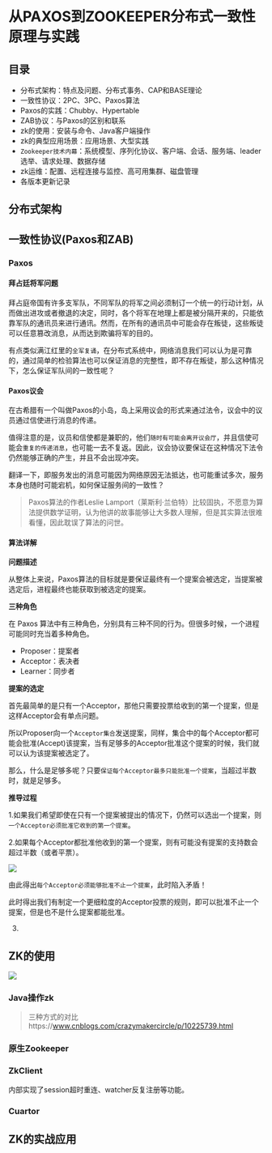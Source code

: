 # 从PAXOS到ZOOKEEPER分布式一致性原理与实践

## 目录

- 分布式架构：特点及问题、分布式事务、CAP和BASE理论
- 一致性协议：2PC、3PC、Paxos算法
- Paxos的实践：Chubby、Hypertable
- ZAB协议：与Paxos的区别和联系
- zk的使用：安装与命令、Java客户端操作
- zk的典型应用场景：应用场景、大型实践
- `Zookeeper技术内幕`：系统模型、序列化协议、客户端、会话、服务端、leader选举、请求处理、数据存储
- zk运维：配置、远程连接与监控、高可用集群、磁盘管理
- 各版本更新记录

## 分布式架构





## 一致性协议(Paxos和ZAB)

### Paxos

#### 拜占廷将军问题

拜占庭帝国有许多支军队，不同军队的将军之间必须制订一个统一的行动计划，从而做出进攻或者撤退的决定，同时，各个将军在地理上都是被分隔开来的，只能依靠军队的通讯员来进行通讯。然而，在所有的通讯员中可能会存在叛徒，这些叛徒可以任意篡改消息，从而达到欺骗将军的目的。

有点类似满江红里的`全军复诵`，在分布式系统中，网络消息我们可以认为是可靠的，通过简单的检验算法也可以保证消息的完整性，即不存在叛徒，那么这种情况下，怎么保证军队间的一致性呢？

#### Paxos议会

在古希腊有一个叫做Paxos的小岛，岛上采用议会的形式来通过法令，议会中的议员通过信使进行消息的传递。

值得注意的是，议员和信使都是兼职的，他们`随时有可能会离开议会厅`，并且信使可能会`重复的传递消息`，也可能一去不复返。因此，议会协议要保证在这种情况下法令仍然能够正确的产生，并且不会出现冲突。

翻译一下，即服务发出的消息可能因为网络原因无法抵达，也可能重试多次，服务本身也随时可能宕机，如何保证服务间的一致性？

> Paxos算法的作者Leslie Lamport（莱斯利·兰伯特）比较固执，不愿意为算法提供数学证明，认为他讲的故事能够让大多数人理解，但是其实算法很难看懂，因此耽误了算法的问世。

#### 算法详解

**问题描述**

从整体上来说，Paxos算法的目标就是要保证最终有一个提案会被选定，当提案被选定后，进程最终也能获取到被选定的提案。

**三种角色**

在 Paxos 算法中有三种角色，分别具有三种不同的行为。但很多时候，一个进程可能同时充当着多种角色。

- Proposer：提案者
- Acceptor：表决者
- Learner：同步者

**提案的选定**

首先最简单的是只有一个Acceptor，那他只需要投票给收到的第一个提案，但是这样Acceptor会有单点问题。

所以Proposer向一个`Acceptor集合`发送提案，同样，集合中的每个Acceptor都可能会批准(Accept)该提案，当有足够多的Acceptor批准这个提案的时候，我们就可以认为该提案被选定了。

那么，什么是足够多呢？只要`保证每个Acceptor最多只能批准一个提案`，当超过半数时，就是足够多。

**推导过程**

1.如果我们希望即使在只有一个提案被提出的情况下，仍然可以选出一个提案，则`一个Acceptor必须批准它收到的第一个提案`。

2.如果每个Acceptor都批准他收到的第一个提案，则有可能没有提案的支持数会超过半数（或者平票）。

![](https://yitiaoit.oss-cn-beijing.aliyuncs.com/img/image-20230517170705207.png)

由此得出`每个Acceptor必须能够批准不止一个提案`，此时陷入矛盾！

此时得出我们有制定一个更细粒度的Acceptor投票的规则，即可以批准不止一个提案，但是也不是什么提案都能批准。

3.















## ZK的使用

![](https://yitiaoit.oss-cn-beijing.aliyuncs.com/img/image-20230111133426389.png)



### Java操作zk

> 三种方式的对比https://www.cnblogs.com/crazymakercircle/p/10225739.html

### 



### 原生Zookeeper







### ZkClient

内部实现了session超时重连、watcher反复注册等功能。







### Cuartor



## ZK的实战应用

